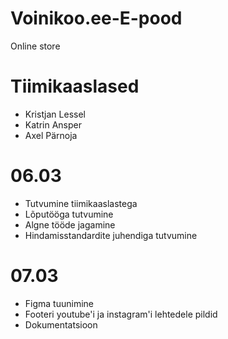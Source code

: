 # Voinikoo.ee-E-pood
Online store 

# Tiimikaaslased
* Kristjan Lessel
* Katrin Ansper
* Axel Pärnoja

# 06.03
* Tutvumine tiimikaaslastega
* Lõputööga tutvumine
* Algne tööde jagamine
* Hindamisstandardite juhendiga tutvumine

# 07.03
* Figma tuunimine
* Footeri youtube'i ja instagram'i lehtedele pildid
* Dokumentatsioon
